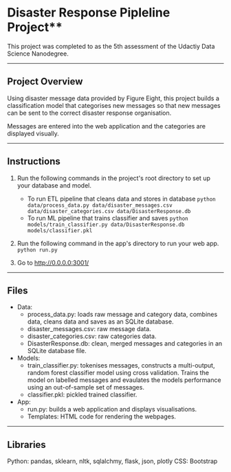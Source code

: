 # Disaster Response Pipleline Project**
This project was completed to as the 5th assessment of the Udactiy Data Science Nanodegree.

----

## Project Overview
Using disaster message data provided by Figure Eight, this project builds a classification model that categorises new messages so that new messages can be sent to the correct disaster response organisation.

Messages are entered into the web application and the categories are displayed visually.

---

## Instructions
1. Run the following commands in the project's root directory to set up your database and model.

    - To run ETL pipeline that cleans data and stores in database
        `python data/process_data.py data/disaster_messages.csv data/disaster_categories.csv data/DisasterResponse.db`
    - To run ML pipeline that trains classifier and saves
        `python models/train_classifier.py data/DisasterResponse.db models/classifier.pkl`

2. Run the following command in the app's directory to run your web app.
    `python run.py`

3. Go to http://0.0.0.0:3001/

---

## Files


* Data:
    -  process_data.py: loads raw message and category data, combines data, cleans data and saves as an SQLite database.
    -  disaster_messages.csv: raw message data.
    -  disaster_categories.csv: raw categories data.
    -  DisasterResponse.db: clean, merged messages and categories in an SQLite database file.
* Models: 
    -  train_classifier.py: tokenises messages, constructs a multi-output, random forest classifier model using cross validation. Trains the model on labelled messages and evaulates the models performance using an out-of-sample set of messages.
    -  classifier.pkl: pickled trained classifier.
* App:
    -  run.py: builds a web application and displays visualisations.
    -  Templates: HTML code for rendering the webpages.
---

## Libraries
Python: pandas, sklearn, nltk, sqlalchmy, flask, json, plotly
CSS: Bootstrap